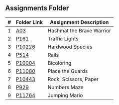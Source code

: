 ##  Assignments Folder

|   #   | Folder Link                                                                            | Assignment Description    |
| :---: | -------------------------------------------------------------------------------------- | ------------------------- |
|   1   | [A03](https://github.com/klpulliam-37/4883-PT-pulliam/tree/main/Assignments/A03)       | Hashmat the Brave Warrior |
|   2   | [P161](https://github.com/klpulliam-37/4883-PT-pulliam/tree/main/Assignments/P161)     | Traffic Lights            |
|   3   | [P10226](https://github.com/klpulliam-37/4883-PT-pulliam/tree/main/Assignments/P10226) | Hardwood Species          |
|   4   | [P514](https://github.com/klpulliam-37/4883-PT-pulliam/tree/main/Assignments/P514)     | Rails                     |
|   5   | [P10004](https://github.com/klpulliam-37/4883-PT-pulliam/tree/main/Assignments/P10004) | Bicoloring                |
|   6   | [P11080](https://github.com/klpulliam-37/4883-PT-pulliam/tree/main/Assignments/P11080) | Place the Guards          |
|   7   | [P10443](https://github.com/klpulliam-37/4883-PT-pulliam/tree/main/Assignments/P10443) | Rock, Scissors, Paper     |
|   8   | [P929](https://github.com/klpulliam-37/4883-PT-pulliam/tree/main/Assignments/P929)     | Numbers Maze              |
|   9   | [P11764](https://github.com/klpulliam-37/4883-PT-pulliam/tree/main/Assignments/P11764) | Jumping Mario             |